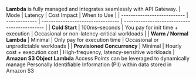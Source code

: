 **Lambda** is fully managed and integrates seamlessly with API Gateway.
| Mode                        | Latency       | Cost Impact                       | When to Use                                  |
| --------------------------- | ------------- | --------------------------------- | -------------------------------------------- |
| **Cold Start**              | 100ms–seconds | You pay for init time + execution | Occasional or non-latency-critical workloads |
| **Warm / Normal Lambda**    | Minimal       | Only pay for execution time       | Occasional or unpredictable workloads        |
| **Provisioned Concurrency** | Minimal       | Hourly cost + execution cost      | High-frequency, latency-sensitive workloads  |
**Amazon S3 Object Lambda** Access Points can be leveraged to dynamically manage Personally Identifiable Information (PII) within data stored in Amazon S3